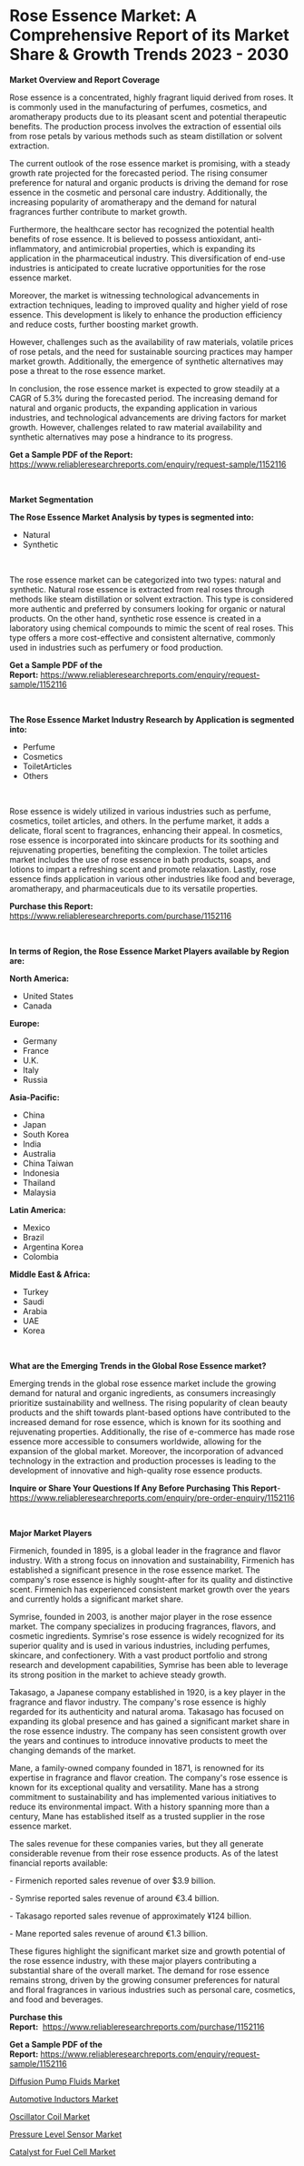 <p><h1>Rose Essence Market: A Comprehensive Report of its Market Share & Growth Trends 2023 - 2030</h1></p><p><strong>Market Overview and Report Coverage</strong></p>
<p><p>Rose essence is a concentrated, highly fragrant liquid derived from roses. It is commonly used in the manufacturing of perfumes, cosmetics, and aromatherapy products due to its pleasant scent and potential therapeutic benefits. The production process involves the extraction of essential oils from rose petals by various methods such as steam distillation or solvent extraction.</p><p>The current outlook of the rose essence market is promising, with a steady growth rate projected for the forecasted period. The rising consumer preference for natural and organic products is driving the demand for rose essence in the cosmetic and personal care industry. Additionally, the increasing popularity of aromatherapy and the demand for natural fragrances further contribute to market growth.</p><p>Furthermore, the healthcare sector has recognized the potential health benefits of rose essence. It is believed to possess antioxidant, anti-inflammatory, and antimicrobial properties, which is expanding its application in the pharmaceutical industry. This diversification of end-use industries is anticipated to create lucrative opportunities for the rose essence market.</p><p>Moreover, the market is witnessing technological advancements in extraction techniques, leading to improved quality and higher yield of rose essence. This development is likely to enhance the production efficiency and reduce costs, further boosting market growth.</p><p>However, challenges such as the availability of raw materials, volatile prices of rose petals, and the need for sustainable sourcing practices may hamper market growth. Additionally, the emergence of synthetic alternatives may pose a threat to the rose essence market.</p><p>In conclusion, the rose essence market is expected to grow steadily at a CAGR of 5.3% during the forecasted period. The increasing demand for natural and organic products, the expanding application in various industries, and technological advancements are driving factors for market growth. However, challenges related to raw material availability and synthetic alternatives may pose a hindrance to its progress.</p></p>
<p><strong>Get a Sample PDF of the Report:</strong> <a href="https://www.reliableresearchreports.com/enquiry/request-sample/1152116">https://www.reliableresearchreports.com/enquiry/request-sample/1152116</a></p>
<p>&nbsp;</p>
<p><strong>Market Segmentation</strong></p>
<p><strong>The Rose Essence Market Analysis by types is segmented into:</strong></p>
<p><ul><li>Natural</li><li>Synthetic</li></ul></p>
<p>&nbsp;</p>
<p><p>The rose essence market can be categorized into two types: natural and synthetic. Natural rose essence is extracted from real roses through methods like steam distillation or solvent extraction. This type is considered more authentic and preferred by consumers looking for organic or natural products. On the other hand, synthetic rose essence is created in a laboratory using chemical compounds to mimic the scent of real roses. This type offers a more cost-effective and consistent alternative, commonly used in industries such as perfumery or food production.</p></p>
<p><strong>Get a Sample PDF of the Report:</strong>&nbsp;<a href="https://www.reliableresearchreports.com/enquiry/request-sample/1152116">https://www.reliableresearchreports.com/enquiry/request-sample/1152116</a></p>
<p>&nbsp;</p>
<p><strong>The Rose Essence Market Industry Research by Application is segmented into:</strong></p>
<p><ul><li>Perfume</li><li>Cosmetics</li><li>ToiletArticles</li><li>Others</li></ul></p>
<p>&nbsp;</p>
<p><p>Rose essence is widely utilized in various industries such as perfume, cosmetics, toilet articles, and others. In the perfume market, it adds a delicate, floral scent to fragrances, enhancing their appeal. In cosmetics, rose essence is incorporated into skincare products for its soothing and rejuvenating properties, benefiting the complexion. The toilet articles market includes the use of rose essence in bath products, soaps, and lotions to impart a refreshing scent and promote relaxation. Lastly, rose essence finds application in various other industries like food and beverage, aromatherapy, and pharmaceuticals due to its versatile properties.</p></p>
<p><strong>Purchase this Report:</strong>&nbsp; <a href="https://www.reliableresearchreports.com/purchase/1152116">https://www.reliableresearchreports.com/purchase/1152116</a></p>
<p>&nbsp;</p>
<p><strong>In terms of Region, the Rose Essence Market Players available by Region are:</strong></p>
<p>
    <p> <strong> North America: </strong>
        <ul>
            <li>United States</li>
            <li>Canada</li>
        </ul>
        </p> 
    <p> <strong> Europe: </strong>
        <ul>
            <li>Germany</li>
            <li>France</li>
            <li>U.K.</li>
            <li>Italy</li>
            <li>Russia</li>
        </ul>
        </p> 
    <p> <strong> Asia-Pacific: </strong>
        <ul>
            <li>China</li>
            <li>Japan</li>
            <li>South Korea</li>
            <li>India</li>
            <li>Australia</li>
            <li>China Taiwan</li>
            <li>Indonesia</li>
            <li>Thailand</li>
            <li>Malaysia</li>
        </ul>
        </p> 
    <p> <strong> Latin America: </strong>
        <ul>
            <li>Mexico</li>
            <li>Brazil</li>
            <li>Argentina Korea</li>
            <li>Colombia</li>
        </ul>
        </p> 
    <p> <strong> Middle East & Africa: </strong>
        <ul>
            <li>Turkey</li>
            <li>Saudi</li>
            <li>Arabia</li>
            <li>UAE</li>
            <li>Korea</li>
        </ul>
    </p>
    </p>
<p>&nbsp;</p>
<p><strong>What are the Emerging Trends in the Global Rose Essence market?</strong></p>
<p><p>Emerging trends in the global rose essence market include the growing demand for natural and organic ingredients, as consumers increasingly prioritize sustainability and wellness. The rising popularity of clean beauty products and the shift towards plant-based options have contributed to the increased demand for rose essence, which is known for its soothing and rejuvenating properties. Additionally, the rise of e-commerce has made rose essence more accessible to consumers worldwide, allowing for the expansion of the global market. Moreover, the incorporation of advanced technology in the extraction and production processes is leading to the development of innovative and high-quality rose essence products.</p></p>
<p><strong>Inquire or Share Your Questions If Any Before Purchasing This Report</strong>- <a href="https://www.reliableresearchreports.com/enquiry/pre-order-enquiry/1152116">https://www.reliableresearchreports.com/enquiry/pre-order-enquiry/1152116</a></p>
<p>&nbsp;</p>
<p><strong>Major Market Players</strong></p>
<p><p>Firmenich, founded in 1895, is a global leader in the fragrance and flavor industry. With a strong focus on innovation and sustainability, Firmenich has established a significant presence in the rose essence market. The company's rose essence is highly sought-after for its quality and distinctive scent. Firmenich has experienced consistent market growth over the years and currently holds a significant market share.</p><p>Symrise, founded in 2003, is another major player in the rose essence market. The company specializes in producing fragrances, flavors, and cosmetic ingredients. Symrise's rose essence is widely recognized for its superior quality and is used in various industries, including perfumes, skincare, and confectionery. With a vast product portfolio and strong research and development capabilities, Symrise has been able to leverage its strong position in the market to achieve steady growth.</p><p>Takasago, a Japanese company established in 1920, is a key player in the fragrance and flavor industry. The company's rose essence is highly regarded for its authenticity and natural aroma. Takasago has focused on expanding its global presence and has gained a significant market share in the rose essence industry. The company has seen consistent growth over the years and continues to introduce innovative products to meet the changing demands of the market.</p><p>Mane, a family-owned company founded in 1871, is renowned for its expertise in fragrance and flavor creation. The company's rose essence is known for its exceptional quality and versatility. Mane has a strong commitment to sustainability and has implemented various initiatives to reduce its environmental impact. With a history spanning more than a century, Mane has established itself as a trusted supplier in the rose essence market.</p><p>The sales revenue for these companies varies, but they all generate considerable revenue from their rose essence products. As of the latest financial reports available:</p><p>- Firmenich reported sales revenue of over $3.9 billion.</p><p>- Symrise reported sales revenue of around €3.4 billion.</p><p>- Takasago reported sales revenue of approximately ¥124 billion.</p><p>- Mane reported sales revenue of around €1.3 billion.</p><p>These figures highlight the significant market size and growth potential of the rose essence industry, with these major players contributing a substantial share of the overall market. The demand for rose essence remains strong, driven by the growing consumer preferences for natural and floral fragrances in various industries such as personal care, cosmetics, and food and beverages.</p></p>
<p><strong>Purchase this Report:</strong>&nbsp;&nbsp;<a href="https://www.reliableresearchreports.com/purchase/1152116">https://www.reliableresearchreports.com/purchase/1152116</a></p>
<p></p>
<p><strong>Get a Sample PDF of the Report:</strong>&nbsp;<a href="https://www.reliableresearchreports.com/enquiry/request-sample/1152116">https://www.reliableresearchreports.com/enquiry/request-sample/1152116</a></p>
<p><p><a href="https://github.com/sndrkn/Market-Research-Report-List-1/blob/main/diffusion-pump-fluids-market.md">Diffusion Pump Fluids Market</a></p><p><a href="https://medium.com/@patriciaday39/automotive-inductors-market-outlook-industry-overview-and-forecast-2023-to-2030-b2fac97529c4">Automotive Inductors Market</a></p><p><a href="https://medium.com/@ransomjohns101/oscillator-coil-market-outlook-industry-overview-and-forecast-2023-to-2030-1a558b7298ed">Oscillator Coil Market</a></p><p><a href="https://medium.com/@angelageorge32/pressure-level-sensor-market-share-evolution-and-market-growth-trends-2023-2030-ab4d7ce092a1">Pressure Level Sensor Market</a></p><p><a href="https://github.com/melchekhinf/Market-Research-Report-List-1/blob/main/catalyst-for-fuel-cell-market.md">Catalyst for Fuel Cell Market</a></p></p>